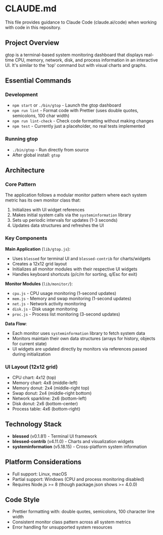 # CLAUDE.md

This file provides guidance to Claude Code (claude.ai/code) when working with code in this repository.

## Project Overview

gtop is a terminal-based system monitoring dashboard that displays real-time CPU, memory, network, disk, and process information in an interactive UI. It's similar to the 'top' command but with visual charts and graphs.

## Essential Commands

### Development
- `npm start` or `./bin/gtop` - Launch the gtop dashboard
- `npm run lint` - Format code with Prettier (uses double quotes, semicolons, 100 char width)
- `npm run lint-check` - Check code formatting without making changes
- `npm test` - Currently just a placeholder, no real tests implemented

### Running gtop
- `./bin/gtop` - Run directly from source
- After global install: `gtop`

## Architecture

### Core Pattern
The application follows a modular monitor pattern where each system metric has its own monitor class that:
1. Initializes with UI widget references
2. Makes initial system calls via the `systeminformation` library
3. Sets up periodic intervals for updates (1-3 seconds)
4. Updates data structures and refreshes the UI

### Key Components

**Main Application** (`lib/gtop.js`):
- Uses `blessed` for terminal UI and `blessed-contrib` for charts/widgets
- Creates a 12x12 grid layout
- Initializes all monitor modules with their respective UI widgets
- Handles keyboard shortcuts (p/c/m for sorting, q/Esc for exit)

**Monitor Modules** (`lib/monitor/`):
- `cpu.js` - CPU usage monitoring (1-second updates)
- `mem.js` - Memory and swap monitoring (1-second updates)
- `net.js` - Network activity monitoring
- `disk.js` - Disk usage monitoring
- `proc.js` - Process list monitoring (3-second updates)

**Data Flow**:
- Each monitor uses `systeminformation` library to fetch system data
- Monitors maintain their own data structures (arrays for history, objects for current state)
- UI widgets are updated directly by monitors via references passed during initialization

### UI Layout (12x12 grid)
- CPU chart: 4x12 (top)
- Memory chart: 4x8 (middle-left)
- Memory donut: 2x4 (middle-right top)
- Swap donut: 2x4 (middle-right bottom)
- Network sparkline: 2x6 (bottom-left)
- Disk donut: 2x6 (bottom-center)
- Process table: 4x6 (bottom-right)

## Technology Stack
- **blessed** (v0.1.81) - Terminal UI framework
- **blessed-contrib** (v4.11.0) - Charts and visualization widgets
- **systeminformation** (v5.18.15) - Cross-platform system information

## Platform Considerations
- Full support: Linux, macOS
- Partial support: Windows (CPU and process monitoring disabled)
- Requires Node.js >= 8 (though package.json shows >= 4.0.0)

## Code Style
- Prettier formatting with: double quotes, semicolons, 100 character line width
- Consistent monitor class pattern across all system metrics
- Error handling for unsupported system resources